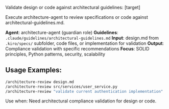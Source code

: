 Validate design or code against architectural guidelines: [target]

Execute architecture-agent to review specifications or code against architectural-guidelines.md.

**Agent**: architecture-agent (guardian role)
**Guidelines**: `.claude/guidelines/architectural-guidelines.md`
**Input**: design.md from `.kiro/specs/` subfolder, code files, or implementation for validation
**Output**: Compliance validation with specific recommendations
**Focus**: SOLID principles, Python patterns, security, scalability

## Usage Examples:
```bash
/architecture-review design.md
/architecture-review src/services/user_service.py
/architecture-review "validate current authentication implementation"
```

Use when: Need architectural compliance validation for design or code.